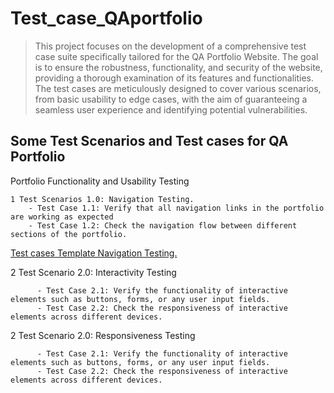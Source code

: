 # Test_case_QAportfolio
>This project focuses on the development of a comprehensive test case suite specifically tailored for the QA Portfolio Website. 
>The goal is to ensure the robustness, functionality, and security of the website, providing a thorough examination of its features and functionalities.
>The test cases are meticulously designed to cover various scenarios, from basic usability to edge cases, with the aim of guaranteeing
>a seamless user experience and identifying potential vulnerabilities.

## Some Test Scenarios and Test cases for QA Portfolio
   Portfolio Functionality and Usability Testing 
   
   
    1 Test Scenarios 1.0: Navigation Testing.  
        - Test Case 1.1: Verify that all navigation links in the portfolio are working as expected
        - Test Case 1.2: Check the navigation flow between different sections of the portfolio. 

   [Test cases Template Navigation Testing.](https://docs.google.com/spreadsheets/d/185ierT37oe-oyDenVTTbMJ58DetAym222fJu3TXzUDM/edit?usp=sharing)
      
   2 Test Scenario 2.0:  Interactivity Testing</h>
     	
          -	Test Case 2.1: Verify the functionality of interactive elements such as buttons, forms, or any user input fields.
          - Test Case 2.2: Check the responsiveness of interactive elements across different devices. 
   2 Test Scenario 2.0: Responsiveness Testing</h>
     	
          -	Test Case 2.1: Verify the functionality of interactive elements such as buttons, forms, or any user input fields.
          - Test Case 2.2: Check the responsiveness of interactive elements across different devices. 

  

     
     

